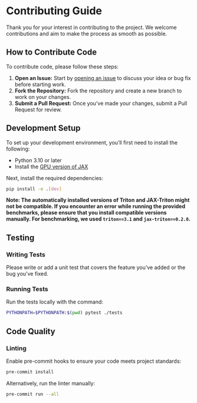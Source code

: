 # Contributing Guide

Thank you for your interest in contributing to the project. We welcome contributions and aim to make the process as smooth as possible.

## How to Contribute Code

To contribute code, please follow these steps:

1. **Open an Issue:** Start by [opening an issue](new-issue) to discuss your idea or bug fix before starting work.
2. **Fork the Repository:** Fork the repository and create a new branch to work on your changes.
3. **Submit a Pull Request:** Once you’ve made your changes, submit a Pull Request for review.

## Development Setup

To set up your development environment, you’ll first need to install the following:

- Python 3.10 or later
- Install the [GPU version of JAX](https://jax.readthedocs.io/en/latest/installation.html)

Next, install the required dependencies:

```bash
pip install -e .[dev]
```

**Note: The automatically installed versions of Triton and JAX-Triton might not be compatible. If you encounter an error while running the provided benchmarks, please ensure that you install compatible versions manually. For benchmarking, we used `triton==3.1` and `jax-triton==0.2.0`.**

## Testing

### Writing Tests

Please write or add a unit test that covers the feature you’ve added or the bug you’ve fixed.

### Running Tests

Run the tests locally with the command:

```bash
PYTHONPATH=$PYTHONPATH:$(pwd) pytest ./tests
```

## Code Quality

### Linting

Enable pre-commit hooks to ensure your code meets project standards:

```bash
pre-commit install
```

Alternatively, run the linter manually:

```bash
pre-commit run --all
```
